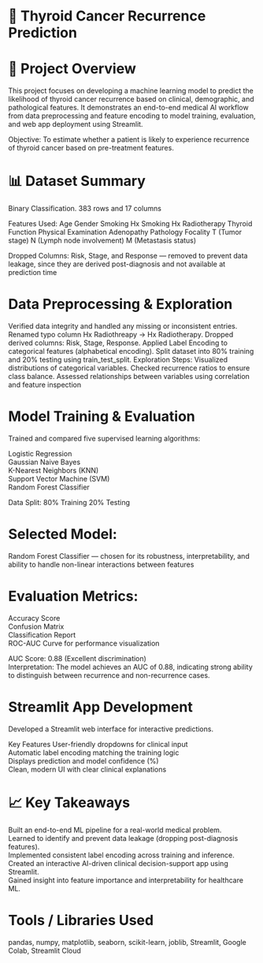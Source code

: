 # 🧬 Thyroid Cancer Recurrence Prediction

# 📘 Project Overview

This project focuses on developing a machine learning model to predict the likelihood of thyroid cancer recurrence based on clinical, demographic, and pathological features.
It demonstrates an end-to-end medical AI workflow from data preprocessing and feature encoding to model training, evaluation, and web app deployment using Streamlit.

Objective:
To estimate whether a patient is likely to experience recurrence of thyroid cancer based on pre-treatment features.

# 📊 Dataset Summary
Binary Classification.
383 rows and 17 columns 

Features Used:
Age
Gender
Smoking
Hx Smoking
Hx Radiotherapy
Thyroid Function
Physical Examination
Adenopathy
Pathology
Focality
T (Tumor stage)
N (Lymph node involvement)
M (Metastasis status)

Dropped Columns:
Risk, Stage, and Response — removed to prevent data leakage, since they are derived post-diagnosis and not available at prediction time

# Data Preprocessing & Exploration
Verified data integrity and handled any missing or inconsistent entries.
Renamed typo column Hx Radiothreapy → Hx Radiotherapy.
Dropped derived columns: Risk, Stage, Response.
Applied Label Encoding to categorical features (alphabetical encoding).
Split dataset into 80% training and 20% testing using train_test_split.
Exploration Steps:
Visualized distributions of categorical variables.
Checked recurrence ratios to ensure class balance.
Assessed relationships between variables using correlation and feature inspection

# Model Training & Evaluation
Trained and compared five supervised learning algorithms:

Logistic Regression  
Gaussian Naive Bayes  
K-Nearest Neighbors (KNN)  
Support Vector Machine (SVM)  
Random Forest Classifier

Data Split:
80% Training
20% Testing

# Selected Model:
Random Forest Classifier — chosen for its robustness, interpretability, and ability to handle non-linear interactions between features

# Evaluation Metrics:
Accuracy Score  
Confusion Matrix  
Classification Report   
ROC-AUC Curve for performance visualization

AUC Score: 0.88 (Excellent discrimination)  
Interpretation: The model achieves an AUC of 0.88, indicating strong ability to distinguish between recurrence and non-recurrence cases.

# Streamlit App Development
Developed a Streamlit web interface for interactive predictions.

Key Features
User-friendly dropdowns for clinical input   
Automatic label encoding matching the training logic  
Displays prediction and model confidence (%)  
Clean, modern UI with clear clinical explanations

# 📈 Key Takeaways
Built an end-to-end ML pipeline for a real-world medical problem.  
Learned to identify and prevent data leakage (dropping post-diagnosis features).  
Implemented consistent label encoding across training and inference.  
Created an interactive AI-driven clinical decision-support app using Streamlit.  
Gained insight into feature importance and interpretability for healthcare ML.

# Tools / Libraries Used  
pandas, numpy, matplotlib, seaborn, scikit-learn, joblib, Streamlit, Google Colab, Streamlit Cloud 


